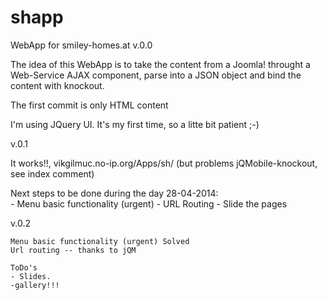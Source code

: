 shapp
=====

WebApp for smiley-homes.at
v.0.0

The idea of this WebApp is to take the content from a Joomla! throught a Web-Service AJAX component, 
	parse into a JSON object and bind the content with knockout.

The first commit is only HTML content

I'm using JQuery UI. It's my first time, so a litte bit patient ;-) 

v.0.1

It works!!, vikgilmuc.no-ip.org/Apps/sh/
 (but problems jQMobile-knockout, see index comment)

 Next steps to be done during the day 28-04-2014: 	
	- Menu basic functionality (urgent)
	- URL Routing 
	- Slide the pages 
	
 v.0.2
 
    Menu basic functionality (urgent) Solved
    Url routing -- thanks to jQM
    
    ToDo's 
    - Slides.
    -gallery!!!   


